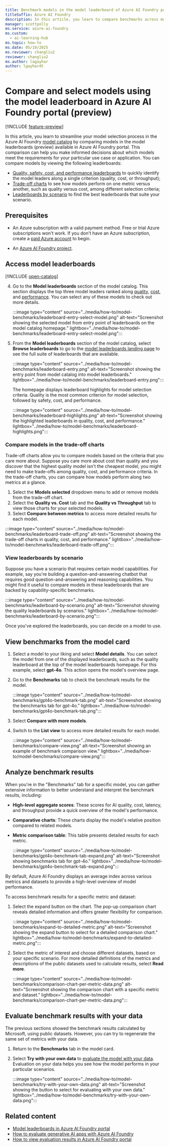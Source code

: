 ```yaml
---
title: Benchmark models in the model leaderboard of Azure AI Foundry portal
titleSuffix: Azure AI Foundry
description: In this article, you learn to compare benchmarks across models and datasets, using the model leaderboards (preview) and the benchmarks feature in Azure AI Foundry portal.
manager: scottpolly
ms.service: azure-ai-foundry
ms.custom:
  - ai-learning-hub
ms.topic: how-to
ms.date: 05/19/2025
ms.reviewer: changliu2
reviewer: changliu2
ms.author: lagayhar  
author: lgayhardt
---
```


# Compare and select models using the model leaderboard in Azure AI Foundry portal (preview)

[!INCLUDE [feature-preview](../includes/feature-preview.md)]

In this article, you learn to streamline your model selection process in the Azure AI Foundry [model catalog](../how-to/model-catalog-overview.md) by comparing models in the model leaderboards (preview) available in Azure AI Foundry portal. This comparison can help you make informed decisions about which models meet the requirements for your particular use case or application. You can compare models by viewing the following leaderboards:

- [Quality, safety, cost, and performance leaderboards](#access-model-leaderboards) to quickly identify the model leaders along a single criterion (quality, cost, or throughput);
- [Trade-off charts](#compare-models-in-the-trade-off-charts) to see how models perform on one metric versus another, such as quality versus cost, among different selection criteria;
- [Leaderboards by scenario](#view-leaderboards-by-scenario) to find the best leaderboards that suite your scenario.

## Prerequisites

- An Azure subscription with a valid payment method. Free or trial Azure subscriptions won't work. If you don't have an Azure subscription, create a [paid Azure account](https://azure.microsoft.com/pricing/purchase-options/pay-as-you-go) to begin.

- An [Azure AI Foundry project](create-projects.md).

## Access model leaderboards

[!INCLUDE [open-catalog](../includes/open-catalog.md)]

4. Go to the **Model leaderboards** section of the model catalog. This section displays the top three model leaders ranked along [quality](../concepts/model-benchmarks.md#quality-benchmarks-of-language-models), [cost](../concepts/model-benchmarks.md#cost-benchmarks-of-language-models), and [performance](../concepts/model-benchmarks.md#performance-benchmarks-of-language-models). You can select any of these models to check out more details.

    :::image type="content" source="../media/how-to/model-benchmarks/leaderboard-entry-select-model.png" alt-text="Screenshot showing the selected model from entry point of leaderboards on the model catalog homepage." lightbox="../media/how-to/model-benchmarks/leaderboard-entry-select-model.png":::

1. From the **Model leaderboards** section of the model catalog, select **Browse leaderboards**  to go to the [model leaderboards landing page](https://aka.ms/model-leaderboards) to see the full suite of leaderboards that are available.

    :::image type="content" source="../media/how-to/model-benchmarks/leaderboard-entry.png" alt-text="Screenshot showing the entry point from model catalog into model leaderboards." lightbox="../media/how-to/model-benchmarks/leaderboard-entry.png"::: 

    The homepage displays leaderboard highlights for model selection criteria. Quality is the most common criterion for model selection, followed by safety, cost, and performance.

    :::image type="content" source="../media/how-to/model-benchmarks/leaderboard-highlights.png" alt-text="Screenshot showing the highlighted leaderboards in quality, cost, and performance." lightbox="../media/how-to/model-benchmarks/leaderboard-highlights.png":::


### Compare models in the trade-off charts

Trade-off charts allow you to compare models based on the criteria that you care more about. Suppose you care more about cost than quality and you discover that the highest quality model isn't the cheapest model, you might need to make trade-offs among quality, cost, and performance criteria. In the trade-off charts, you can compare how models perform along two metrics at a glance. 

1. Select the **Models selected** dropdown menu to add or remove models from the trade-off chart.
1. Select the **Quality vs. Cost** tab and the **Quality vs Throughput** tab to view those charts for your selected models.
1. Select **Compare between metrics** to access more detailed results for each model.

:::image type="content" source="../media/how-to/model-benchmarks/leaderboard-trade-off.png" alt-text="Screenshot showing the trade-off charts in quality, cost, and performance." lightbox="../media/how-to/model-benchmarks/leaderboard-trade-off.png":::

### View leaderboards by scenario

Suppose you have a scenario that requires certain model capabilities. For example, say you're building a question-and-answering chatbot that requires good question-and-answering and reasoning capabilities. You might find it useful to compare models in these leaderboards that are backed by capability-specific benchmarks.

:::image type="content" source="../media/how-to/model-benchmarks/leaderboard-by-scenario.png" alt-text="Screenshot showing the quality leaderboards by scenarios." lightbox="../media/how-to/model-benchmarks/leaderboard-by-scenario.png":::


Once you've explored the leaderboards, you can decide on a model to use. 

## View benchmarks from the model card

1. Select a model to your liking and select **Model details**. You can select the model from one of the displayed leaderboards, such as the quality leaderboard at the top of the model leaderboards homepage. For this example, select **gpt-4o**. This action opens the model's overview page.

1. Go to the **Benchmarks** tab to check the benchmark results for the model.
  
    :::image type="content" source="../media/how-to/model-benchmarks/gpt4o-benchmark-tab.png" alt-text="Screenshot showing the  benchmarks tab for gpt-4o." lightbox="../media/how-to/model-benchmarks/gpt4o-benchmark-tab.png":::

1. Select **Compare with more models**.

1. Switch to the **List view** to access more detailed results for each model.

    :::image type="content" source="../media/how-to/model-benchmarks/compare-view.png" alt-text="Screenshot showing an example of benchmark comparison view." lightbox="../media/how-to/model-benchmarks/compare-view.png":::

## Analyze benchmark results

When you're in the "Benchmarks" tab for a specific model, you can gather extensive information to better understand and interpret the benchmark results, including:

- **High-level aggregate scores**: These scores for AI quality, cost, latency, and throughput provide a quick overview of the model's performance.
- **Comparative charts**: These charts display the model's relative position compared to related models.
- **Metric comparison table**: This table presents detailed results for each metric.

    :::image type="content" source="../media/how-to/model-benchmarks/gpt4o-benchmark-tab-expand.png" alt-text="Screenshot showing benchmarks tab for gpt-4o." lightbox="../media/how-to/model-benchmarks/gpt4o-benchmark-tab-expand.png":::

By default, Azure AI Foundry displays an average index across various metrics and datasets to provide a high-level overview of model performance.

To access benchmark results for a specific metric and dataset:

1. Select the expand button on the chart. The pop-up comparison chart reveals detailed information and offers greater flexibility for comparison.

    :::image type="content" source="../media/how-to/model-benchmarks/expand-to-detailed-metric.png" alt-text="Screenshot showing the expand button to select for a detailed comparison chart." lightbox="../media/how-to/model-benchmarks/expand-to-detailed-metric.png":::

1. Select the metric of interest and choose different datasets, based on your specific scenario. For more detailed definitions of the metrics and descriptions of the public datasets used to calculate results, select **Read more**.

    :::image type="content" source="../media/how-to/model-benchmarks/comparison-chart-per-metric-data.png" alt-text="Screenshot showing the comparison chart with a specific metric and dataset." lightbox="../media/how-to/model-benchmarks/comparison-chart-per-metric-data.png":::


## Evaluate benchmark results with your data

The previous sections showed the benchmark results calculated by Microsoft, using public datasets. However, you can try to regenerate the same set of metrics with your data.

1. Return to the **Benchmarks** tab in the model card.
1. Select **Try with your own data** to [evaluate the model with your data](evaluate-generative-ai-app.md#fine-tuned-model-evaluation). Evaluation on your data helps you see how the model performs in your particular scenarios.

    :::image type="content" source="../media/how-to/model-benchmarks/try-with-your-own-data.png" alt-text="Screenshot showing the button to select for evaluating with your own data." lightbox="../media/how-to/model-benchmarks/try-with-your-own-data.png":::

## Related content

- [Model leaderboards in Azure AI Foundry portal](../concepts/model-benchmarks.md)
- [How to evaluate generative AI apps with Azure AI Foundry](evaluate-generative-ai-app.md)
- [How to view evaluation results in Azure AI Foundry portal](evaluate-results.md)
